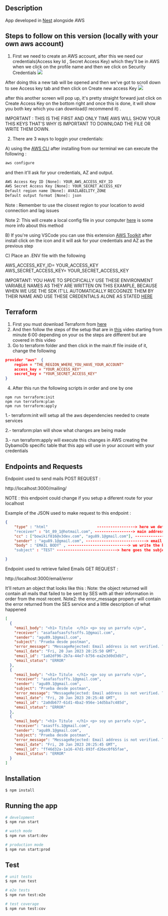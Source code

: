 ## Description

App developed in [Nest](https://github.com/nestjs/nest) alongside AWS

## Steps to follow on this version (locally with your own aws account)

1.  First we need to create an AWS account, after this we need our credentials(Access key Id , Secret Access Key) which they'll be in AWS when we click on the profile name and then we click on Security Credentials <img src="https://res.cloudinary.com/dhfwuqzoz/image/upload/v1674227563/Images%20for%20mailing%20app%20readme/First_steps_mdtshd.png" />

After doing this a new tab will be opened and then we've got to scroll down to see Access key tab and then click on Create new access Key
<img src="https://res.cloudinary.com/dhfwuqzoz/image/upload/v1674227920/Images%20for%20mailing%20app%20readme/access_keys_pgt8kx.png" />

after this another screen will pop up, it's pretty straight forward just click on Create Access Key on the bottom right and once this is done, it will show you both key which you can download(I recommend it) .

IMPORTANT : THIS IS THE FIRST AND ONLY TIME AWS WILL SHOW YOUR THIS KEYS THAT'S WHY IS IMPORTANT TO DOWNLOAD THE FILE OR WRITE THEM DOWN.

2.  There are 3 ways to loggin your credentials:

A) using the [AWS CLI](https://docs.aws.amazon.com/cli/latest/userguide/getting-started-install.html#getting-started-install-instructions) after installing from our terminal we can execute the following :

```cmd
aws configure
```

and then it'll ask for your credentials, AZ and output.

```cmd
AWS Access Key ID [None]: YOUR_AWS_ACCESS_KEY_ID
AWS Secret Access Key [None]: YOUR_SECRET_ACCESS_KEY
Default region name [None]: AVAILABILITY_ZONE
Default output format [None]: json

```

Note : Remember to use the closest region to your location to avoid connection and lag issues

Note 2: This will create a local config file in your computer [here](https://docs.aws.amazon.com/sdk-for-javascript/v3/developer-guide/loading-node-credentials-shared.html) is some more info about this method

B) If you're using VSCode you can use this extension [AWS Toolkit](https://marketplace.visualstudio.com/items?itemName=AmazonWebServices.aws-toolkit-vscode) after install click
on the icon and it will ask for your credentials and AZ as the previous step

C) Place an .ENV file with the following

AWS_ACCESS_KEY_ID= YOUR_ACCESS_KEY
<br>
AWS_SECRET_ACCESS_KEY= YOUR_SECRET_ACCESS_KEY

IMPORTANT: YOU HAVE TO SPECIFICALLY USE THESE ENVIRONMENT VARIABLE NAMES AS THEY ARE WRITTEN ON THIS EXAMPLE, BECAUSE WHEN WE USE THE SDK IT'LL AUTOMATICALLY RECOGNIZE THEM BY THEIR NAME AND USE THESE CREDENTIALS ALONE AS STATED [HERE](https://docs.aws.amazon.com/sdk-for-javascript/v3/developer-guide/loading-node-credentials-environment.html)

## Terraform

1. First you must download Terraform from [here](https://developer.hashicorp.com/terraform/downloads?product_intent=terraform)
2. And then follow the steps of the setup that are in [this](https://www.youtube.com/watch?v=SLB_c_ayRMo&ab_channel=freeCodeCamp.org) video starting from minute 6:00 depending on your os the steps are different but are covered in this video
3. Go to terraform folder and then click in the main.tf file inside of it, change the following

```json
provider "aws"  {
    region = "THE_REGION_WHERE_YOU_HAVE_YOUR_ACCOUNT"
    access_key = "YOUR_ACCESS_KEY"
    secret_key = "YOUR_SECRET_ACCESS_KEY"
}

```

4. After this run the following scripts in order and one by one

```
npm run terraform:init
npm run terraform:plan
npm run terraform:apply
```

1.- terraform:init will setup all the aws dependencies needed to create services

2.- terraform:plan will show what changes are being made

3.- run terraform:apply will execute this changes in AWS creating the DybamoDb specific
table that this app will use in your account with your credentials

## Endpoints and Requests

Endpoint used to send mails POST REQUEST :

http://localhost:3000/mailing/

NOTE : this endpoint could change if you setup a diferent route for your localhost

Example of the JSON used to make request to this endpoint :

```json
{
    "type" : "html"                      -----------------> here we define the kind of email we want  HTML or normal . If we dont define anything or something that isn't html it'll be normal
    "receiver" : "bt_89_1@hotmail.com", -----------------> main address receiving the message
    "cc" : ["bowikif816@v3dev.com", "agu89.1@gmail.com"], ---------------------------> cc stands for Carbon Copy, meaning copies of the message being delivered to these other adresses
    "sender" : "agu89.1@gmail.com", ---------------------------> email address who sends the message
    "body" : "EMAIL BODY" , ---------------------------> we write the body of the messsage, if we defined "type" : "html" we can use html tags to give style to our message
    "subject" : "TEST" ---------------------------> here goes the subject

}
```

Endpoint used to retrieve failed Emails GET REQUEST :

http://localhost:3000/email/error

It'll return an object that looks like this :
Note: the object returned will contain all mails that failed to be sent by SES with all their information in order from the most recent.
Note2: the error_message property will contain the error returned from the SES service and a little description of what happened

```json
[
  {
    "email_body": "<h1> Titule  </h1> <p> soy un parrafo </p>",
    "receiver": "asafaafsasfsfssffs.1@gmail.com",
    "sender": "agu89.1@gmail.com",
    "subject": "Prueba desde postman",
    "error_message": "MessageRejected: Email address is not verified. The following identities failed the check in region SA-EAST-1: asafaafsasfsfssffs.1@gmail.com",
    "email_date": "Fri, 20 Jan 2023 20:25:50 GMT",
    "email_id": "1a02df96-2b7a-44e7-b756-ea2e3d0d3db7",
    "email_status": "ERROR"
  },
  {
    "email_body": "<h1> Titule  </h1> <p> soy un parrafo </p>",
    "receiver": "asafasfssffs.1@gmail.com",
    "sender": "agu89.1@gmail.com",
    "subject": "Prueba desde postman",
    "error_message": "MessageRejected: Email address is not verified. The following identities failed the check in region SA-EAST-1: asafasfssffs.1@gmail.com",
    "email_date": "Fri, 20 Jan 2023 20:25:48 GMT",
    "email_id": "2a0db677-61d1-4ba2-956e-14d5ba7c485d",
    "email_status": "ERROR"
  },
  {
    "email_body": "<h1> Titule  </h1> <p> soy un parrafo </p>",
    "receiver": "asasffs.1@gmail.com",
    "sender": "agu89.1@gmail.com",
    "subject": "Prueba desde postman",
    "error_message": "MessageRejected: Email address is not verified. The following identities failed the check in region SA-EAST-1: asasffs.1@gmail.com",
    "email_date": "Fri, 20 Jan 2023 20:25:45 GMT",
    "email_id": "ff46d32a-1a16-47d1-893f-d26ec0f65fae",
    "email_status": "ERROR"
  }
]
```

## Installation

```bash
$ npm install
```

## Running the app

```bash
# development
$ npm run start

# watch mode
$ npm run start:dev

# production mode
$ npm run start:prod
```

## Test

```bash
# unit tests
$ npm run test

# e2e tests
$ npm run test:e2e

# test coverage
$ npm run test:cov
```
